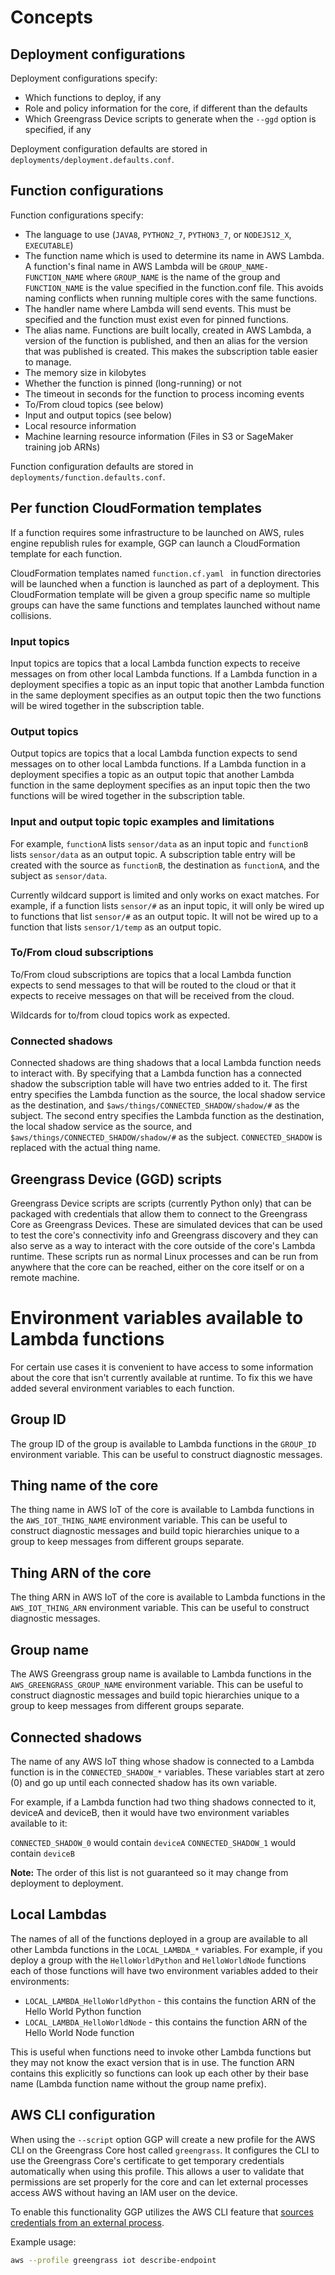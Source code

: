 # Concepts

## Deployment configurations

Deployment configurations specify:

- Which functions to deploy, if any
- Role and policy information for the core, if different than the defaults
- Which Greengrass Device scripts to generate when the `--ggd` option is specified, if any

Deployment configuration defaults are stored in `deployments/deployment.defaults.conf`.

## Function configurations

Function configurations specify:

- The language to use (`JAVA8`, `PYTHON2_7`, `PYTHON3_7`, or `NODEJS12_X`, `EXECUTABLE`)
- The function name which is used to determine its name in AWS Lambda.  A function's final name in AWS Lambda will be
`GROUP_NAME-FUNCTION_NAME` where `GROUP_NAME` is the name of the group and `FUNCTION_NAME` is the value specified in the
function.conf file.  This avoids naming conflicts when running multiple cores with the same functions.
- The handler name where Lambda will send events.  This must be specified and the function must exist even for pinned
functions.
- The alias name.  Functions are built locally, created in AWS Lambda, a version of the function is published, and then
an alias for the version that was published is created.  This makes the subscription table easier to manage.
- The memory size in kilobytes
- Whether the function is pinned (long-running) or not
- The timeout in seconds for the function to process incoming events
- To/From cloud topics (see below)
- Input and output topics (see below)
- Local resource information
- Machine learning resource information (Files in S3 or SageMaker training job ARNs)

Function configuration defaults are stored in `deployments/function.defaults.conf`.

## Per function CloudFormation templates

If a function requires some infrastructure to be launched on AWS, rules engine republish rules for example, GGP can
launch a CloudFormation template for each function.

CloudFormation templates named `function.cf.yaml ` in function directories will be launched when a function is launched
as part of a deployment.  This CloudFormation template will be given a group specific name so multiple groups can have
the same functions and templates launched without name collisions.

### Input topics

Input topics are topics that a local Lambda function expects to receive messages on from other local Lambda functions.
If a Lambda function in a deployment specifies a topic as an input topic that another Lambda function in the same
deployment specifies as an output topic then the two functions will be wired together in the subscription table.

### Output topics

Output topics are topics that a local Lambda function expects to send messages on to other local Lambda functions.
If a Lambda function in a deployment specifies a topic as an output topic that another Lambda function in the same
deployment specifies as an input topic then the two functions will be wired together in the subscription table.

### Input and output topic topic examples and limitations

For example, `functionA` lists `sensor/data` as an input topic and `functionB` lists `sensor/data` as an output topic.
A subscription table entry will be created with the source as `functionB`, the destination as `functionA`, and the
subject as `sensor/data`.

Currently wildcard support is limited and only works on exact matches.  For example, if a function lists `sensor/#` as
an input topic, it will only be wired up to functions that list `sensor/#` as an output topic.  It will not be wired up
to a function that lists `sensor/1/temp` as an output topic.

### To/From cloud subscriptions

To/From cloud subscriptions are topics that a local Lambda function expects to send messages to that will be routed to the
cloud or that it expects to receive messages on that will be received from the cloud.

Wildcards for to/from cloud topics work as expected.

### Connected shadows

Connected shadows are thing shadows that a local Lambda function needs to interact with.  By specifying that a Lambda
function has a connected shadow the subscription table will have two entries added to it.  The first entry specifies the
Lambda function as the source, the local shadow service as the destination, and `$aws/things/CONNECTED_SHADOW/shadow/#`
as the subject. The second entry specifies the Lambda function as the destination, the local shadow service as the
source, and `$aws/things/CONNECTED_SHADOW/shadow/#` as the subject.  `CONNECTED_SHADOW` is replaced with the actual
thing name.

## Greengrass Device (GGD) scripts

Greengrass Device scripts are scripts (currently Python only) that can be packaged with credentials that allow them to
connect to the Greengrass Core as Greengrass Devices.  These are simulated devices that can be used to test the core's
connectivity info and Greengrass discovery and they can also serve as a way to interact with the core outside of the
core's Lambda runtime.  These scripts run as normal Linux processes and can be run from anywhere that the core can be
reached, either on the core itself or on a remote machine.

# Environment variables available to Lambda functions

For certain use cases it is convenient to have access to some information about the core that isn't currently available
at runtime.  To fix this we have added several environment variables to each function.

## Group ID

The group ID of the group is available to Lambda functions in the `GROUP_ID` environment variable.
This can be useful to construct diagnostic messages.

## Thing name of the core

The thing name in AWS IoT of the core is available to Lambda functions in the `AWS_IOT_THING_NAME` environment variable.
This can be useful to construct diagnostic messages and build topic hierarchies unique to a group to keep messages from
different groups separate.

## Thing ARN of the core

The thing ARN in AWS IoT of the core is available to Lambda functions in the `AWS_IOT_THING_ARN` environment variable.
This can be useful to construct diagnostic messages.

## Group name

The AWS Greengrass group name is available to Lambda functions in the `AWS_GREENGRASS_GROUP_NAME` environment variable.
This can be useful to construct diagnostic messages and build topic hierarchies unique to a group to keep messages from
different groups separate.

## Connected shadows

The name of any AWS IoT thing whose shadow is connected to a Lambda function is in the `CONNECTED_SHADOW_*` variables.
These variables start at zero (0) and go up until each connected shadow has its own variable.

For example, if a Lambda function had two thing shadows connected to it, deviceA and deviceB, then it would have two
environment variables available to it:

`CONNECTED_SHADOW_0` would contain `deviceA`
`CONNECTED_SHADOW_1` would contain `deviceB`

**Note:** The order of this list is not guaranteed so it may change from deployment to deployment.

## Local Lambdas

The names of all of the functions deployed in a group are available to all other Lambda functions in the
`LOCAL_LAMBDA_*` variables.  For example, if you deploy a group with the `HelloWorldPython` and `HelloWorldNode`
functions each of those functions will have two environment variables added to their environments:

- `LOCAL_LAMBDA_HelloWorldPython` - this contains the function ARN of the Hello World Python function
- `LOCAL_LAMBDA_HelloWorldNode` - this contains the function ARN of the Hello World Node function

This is useful when functions need to invoke other Lambda functions but they may not know the exact version that is in
use.  The function ARN contains this explicitly so functions can look up each other by their base name (Lambda function
name without the group name prefix).

## AWS CLI configuration

When using the `--script` option GGP will create a new profile for the AWS CLI on the Greengrass Core host called `greengrass`.
It configures the CLI to use the Greengrass Core's certificate to get temporary credentials automatically when using this
profile. This allows a user to validate that permissions are set properly for the core and can let external processes access
AWS without having an IAM user on the device.

To enable this functionality GGP utilizes the AWS CLI feature that [sources credentials from an external process](https://docs.aws.amazon.com/cli/latest/userguide/cli-configure-sourcing-external.html).

Example usage:

```bash
aws --profile greengrass iot describe-endpoint
```
